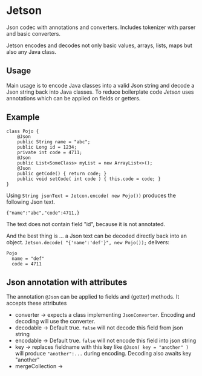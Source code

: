 # Jetson

Json codec with annotations and converters. Includes tokenizer with parser and basic converters.

Jetson encodes and decodes not only basic values, arrays, lists, maps but also any Java class.

## Usage

Main usage is to encode Java classes into a valid Json string
and decode a Json string back into Java classes.
To reduce boilerplate code _Jetson_ uses annotations
which can be applied on fields or getters.

## Example

```
class Pojo {
    @Json
    public String name = "abc";
    public Long id = 1234;
    private int code = 4711;
    @Json
    public List<SomeClass> myList = new ArrayList<>();
    @Json
    public getCode() { return code; }
    public void setCode( int code ) { this.code = code; }
}
```

Using `String jsonText = Jetcon.encode( new Pojo())` produces the following Json text.

```
{"name":"abc","code":4711,}
```

The text does not contain field "id", because it is not annotated.

And the best thing is ... a Json text can be decoded directly back into an object.
`Jetson.decode( "{'name':'def'}", new Pojo());` delivers:

```
Pojo
  name = "def"
  code = 4711
```

## Json annotation with attributes

The annotation `@Json` can be applied to fields and (getter) methods. It accepts these attributes

* converter -> expects a class implementing `JsonConverter`. Encoding and decoding will use the converter.
* decodable -> Default true. `false` will not decode this field from json string
* encodable -> Default true. `false` will not encode this field into json string
* key -> replaces fieldname with this key like `@Json( key = "another" )` will produce `"another":...` during encoding.
  Decoding also awaits key "another"
* mergeCollection -> 

